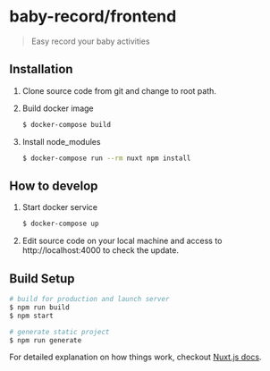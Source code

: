 # baby-record/frontend

> Easy record your baby activities

## Installation

1. Clone source code from git and change to root path.

1. Build docker image
    ``` bash
    $ docker-compose build
    ```

1. Install node_modules
    ``` bash
    $ docker-compose run --rm nuxt npm install
    ```

## How to develop

1. Start docker service
    ``` bash
    $ docker-compose up
    ```

1. Edit source code on your local machine and access to http://localhost:4000 to check the update.

## Build Setup

``` bash
# build for production and launch server
$ npm run build
$ npm start

# generate static project
$ npm run generate
```

For detailed explanation on how things work, checkout [Nuxt.js docs](https://nuxtjs.org).
